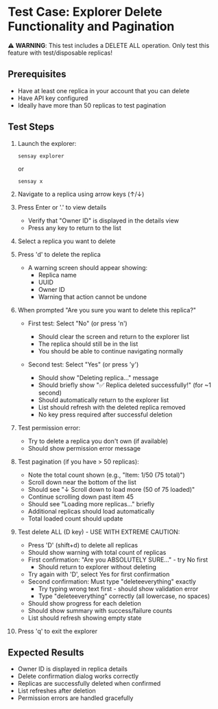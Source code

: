 # Test Case: Explorer Delete Functionality and Pagination

⚠️ **WARNING**: This test includes a DELETE ALL operation. Only test this feature with test/disposable replicas!

## Prerequisites
- Have at least one replica in your account that you can delete
- Have API key configured
- Ideally have more than 50 replicas to test pagination

## Test Steps

1. Launch the explorer:
   ```
   sensay explorer
   ```
   or
   ```
   sensay x
   ```

2. Navigate to a replica using arrow keys (↑/↓)

3. Press Enter or '.' to view details
   - Verify that "Owner ID" is displayed in the details view
   - Press any key to return to the list

4. Select a replica you want to delete

5. Press 'd' to delete the replica
   - A warning screen should appear showing:
     - Replica name
     - UUID
     - Owner ID
     - Warning that action cannot be undone

6. When prompted "Are you sure you want to delete this replica?"
   - First test: Select "No" (or press 'n')
     - Should clear the screen and return to the explorer list
     - The replica should still be in the list
     - You should be able to continue navigating normally
   
   - Second test: Select "Yes" (or press 'y')
     - Should show "Deleting replica..." message
     - Should briefly show "✅ Replica deleted successfully!" (for ~1 second)
     - Should automatically return to the explorer list
     - List should refresh with the deleted replica removed
     - No key press required after successful deletion

7. Test permission error:
   - Try to delete a replica you don't own (if available)
   - Should show permission error message

8. Test pagination (if you have > 50 replicas):
   - Note the total count shown (e.g., "Item: 1/50 (75 total)")
   - Scroll down near the bottom of the list
   - Should see "↓ Scroll down to load more (50 of 75 loaded)"
   - Continue scrolling down past item 45
   - Should see "Loading more replicas..." briefly
   - Additional replicas should load automatically
   - Total loaded count should update

9. Test delete ALL (D key) - USE WITH EXTREME CAUTION:
   - Press 'D' (shift+d) to delete all replicas
   - Should show warning with total count of replicas
   - First confirmation: "Are you ABSOLUTELY SURE..." - try No first
     - Should return to explorer without deleting
   - Try again with 'D', select Yes for first confirmation
   - Second confirmation: Must type "deleteeverything" exactly
     - Try typing wrong text first - should show validation error
     - Type "deleteeverything" correctly (all lowercase, no spaces)
   - Should show progress for each deletion
   - Should show summary with success/failure counts
   - List should refresh showing empty state

10. Press 'q' to exit the explorer

## Expected Results
- Owner ID is displayed in replica details
- Delete confirmation dialog works correctly
- Replicas are successfully deleted when confirmed
- List refreshes after deletion
- Permission errors are handled gracefully